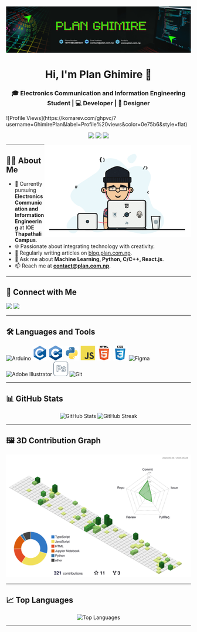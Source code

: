 ![GitHub Banner](https://github.com/GhimirePlan/GhimirePlan/blob/main/GITHUB%20Banner.png)

<h1 align="center">Hi, I'm Plan Ghimire 👋</h1>
<h3 align="center">🎓 Electronics Communication and Information Engineering Student | 💻 Developer | 🎨 Designer</h3>
![Profile Views](https://komarev.com/ghpvc/?username=GhimirePlan&label=Profile%20views&color=0e75b6&style=flat)

<p align="center">
  <a href="https://www.plan.com.np/"><img src="https://img.shields.io/badge/Portfolio-Visit-blue?style=for-the-badge&logo=google-chrome"></a>
  <a href="https://blog.plan.com.np/"><img src="https://img.shields.io/badge/Blog-Read-orange?style=for-the-badge&logo=ghost"></a>
  <a href="mailto:contact@plan.com.np"><img src="https://img.shields.io/badge/Email-Contact-red?style=for-the-badge&logo=gmail"></a>
</p>

<img align="right" width="400" src="https://github.com/GhimirePlan/GhimirePlan/blob/main/coding.gif?raw=true" alt="Coding GIF">

---

## 🧑‍💻 About Me

- 🔭 Currently pursuing **Electronics Communication and Information Engineering** at **IOE Thapathali Campus**.
- 🌐 Passionate about integrating technology with creativity.
- 📝 Regularly writing articles on [blog.plan.com.np](https://blog.plan.com.np/).
- 💬 Ask me about **Machine Learning, Python, C/C++, React.js**.
- 📫 Reach me at **contact@plan.com.np**.

---

## 🔗 Connect with Me

<p align="left">
  <a href="https://twitter.com/PlanGhimire1" target="_blank"><img src="https://img.shields.io/badge/Twitter-@PlanGhimire1-1DA1F2?style=for-the-badge&logo=twitter&logoColor=white"></a>
  <a href="https://linkedin.com/in/plan-ghimire" target="_blank"><img src="https://img.shields.io/badge/LinkedIn-Plan%20Ghimire-0077B5?style=for-the-badge&logo=linkedin&logoColor=white"></a>
  


---

## 🛠️ Languages and Tools

<p align="left">
  <img src="https://cdn.worldvectorlogo.com/logos/arduino-1.svg" alt="Arduino" width="40" height="40"/>
  <img src="https://raw.githubusercontent.com/devicons/devicon/master/icons/c/c-original.svg" alt="C" width="40" height="40"/>
  <img src="https://raw.githubusercontent.com/devicons/devicon/master/icons/cplusplus/cplusplus-original.svg" alt="C++" width="40" height="40"/>
  <img src="https://raw.githubusercontent.com/devicons/devicon/master/icons/python/python-original.svg" alt="Python" width="40" height="40"/>
  <img src="https://raw.githubusercontent.com/devicons/devicon/master/icons/javascript/javascript-original.svg" alt="JavaScript" width="40" height="40"/>
  <img src="https://raw.githubusercontent.com/devicons/devicon/master/icons/html5/html5-original-wordmark.svg" alt="HTML5" width="40" height="40"/>
  <img src="https://raw.githubusercontent.com/devicons/devicon/master/icons/css3/css3-original-wordmark.svg" alt="CSS3" width="40" height="40"/>
  <img src="https://www.vectorlogo.zone/logos/figma/figma-icon.svg" alt="Figma" width="40" height="40"/>
  <img src="https://www.vectorlogo.zone/logos/adobe_illustrator/adobe_illustrator-icon.svg" alt="Adobe Illustrator" width="40" height="40"/>
  <img src="https://raw.githubusercontent.com/devicons/devicon/master/icons/photoshop/photoshop-line.svg" alt="Photoshop" width="40" height="40"/>
  <img src="https://www.vectorlogo.zone/logos/git-scm/git-scm-icon.svg" alt="Git" width="40" height="40"/>
</p>

---

## 📊 GitHub Stats

<p align="center">
  <img src="https://github-readme-stats.vercel.app/api?username=GhimirePlan&show_icons=true&theme=radical" alt="GitHub Stats" />
  <img src="https://github-readme-streak-stats.herokuapp.com/?user=GhimirePlan&theme=radical" alt="GitHub Streak" />
</p>

---

## 🖼️ 3D Contribution Graph

![3D Contributions](profile-3d-contrib/profile-green-animate.svg)

---

## 📈 Top Languages

<p align="center">
  <img src="https://github-readme-stats.vercel.app/api/top-langs/?username=GhimirePlan&layout=compact&theme=radical" alt="Top Languages" />
</p>

---


